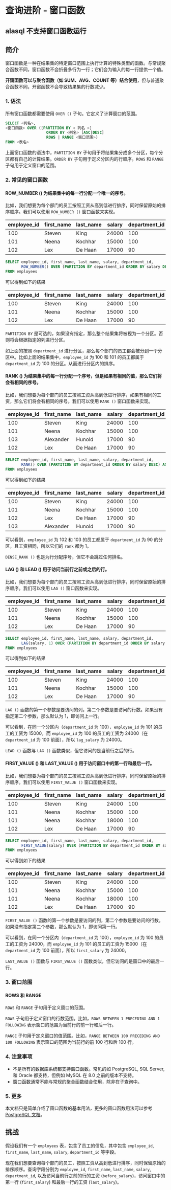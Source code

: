 # 查询进阶 - 窗口函数

## alasql 不支持窗口函数运行

## 简介

窗口函数是一种在结果集的特定窗口范围上执行计算的特殊类型的函数。与常规聚合函数不同，窗口函数不会折叠多行为一行；它们会为输入的每一行提供一个值。

**开窗函数可以与聚合函数（如 SUM、AVG、COUNT 等）结合使用**，但与普通聚合函数不同，开窗函数不会导致结果集的行数减少。

### 1. 语法

所有窗口函数都需要使用 `OVER ()` 子句。它定义了计算窗口的范围。

```sql
SELECT <列名>,
<窗口函数> OVER ([PARTITION BY < 列名 >]
                  ORDER BY <列名> [ASC|DESC]
                  ROWS | RANGE <窗口范围>)
FROM <表名>
```

上面窗口函数的语法中，`PARTITION BY` 子句用于将结果集分成多个分区，每个分区都有自己的计算结果。`ORDER BY` 子句用于定义分区内的行顺序。`ROWS` 和 `RANGE` 子句用于定义窗口的范围。

### 2. 常见的窗口函数

#### ROW_NUMBER () 为结果集中的每一行分配一个唯一的序号。

比如，我们想要为每个部门的员工按照工资从高到低进行排序，同时保留原始的排序顺序。我们可以使用 `ROW_NUMBER ()` 窗口函数来实现。

| employee_id | first_name | last_name | salary | department_id |
| ----------- | ---------- | --------- | ------ | ------------- |
| 100         | Steven     | King      | 24000  | 100           |
| 101         | Neena      | Kochhar   | 15000  | 100           |
| 102         | Lex        | De Haan   | 17000  | 90            |

```sql
SELECT employee_id, first_name, last_name, salary, department_id,
       ROW_NUMBER() OVER (PARTITION BY department_id ORDER BY salary DESC) AS row_num
FROM employees
```

可以得到如下的结果

| employee_id | first_name | last_name | salary | department_id | row_num |
| ----------- | ---------- | --------- | ------ | ------------- | ------- |
| 100         | Steven     | King      | 24000  | 100           | 1       |
| 101         | Neena      | Kochhar   | 15000  | 100           | 2       |
| 102         | Lex        | De Haan   | 17000  | 90            | 1       |

`PARTITION BY` 是可选的，如果没有指定，那么整个结果集将被视为一个分区。否则将会根据指定的列进行分区。

如上面的按照 `department_id` 进行分区，那么每个部门的员工都会被分到一个分区中。比如上面的结果集中，`employee_id` 为 100 和 101 的员工都属于 `department_id` 为 100 的分区。从而进行分区内的排序。

#### RANK () 为结果集中的每一行分配一个序号，但是如果有相同的值，那么它们将会有相同的序号。

比如，我们想要为每个部门的员工按照工资从高到低进行排序，如果有相同的工资，那么它们将会有相同的序号。我们可以使用 `RANK ()` 窗口函数来实现。

| employee_id | first_name | last_name | salary | department_id |
| ----------- | ---------- | --------- | ------ | ------------- |
| 100         | Steven     | King      | 24000  | 100           |
| 101         | Neena      | Kochhar   | 15000  | 100           |
| 103         | Alexander  | Hunold    | 17000  | 90            |
| 102         | Lex        | De Haan   | 17000  | 90            |

```sql
SELECT employee_id, first_name, last_name, salary, department_id,
       RANK() OVER (PARTITION BY department_id ORDER BY salary DESC) AS rank
FROM employees
```

可以得到如下的结果

| employee_id | first_name | last_name | salary | department_id | rank |
| ----------- | ---------- | --------- | ------ | ------------- | ---- |
| 100         | Steven     | King      | 24000  | 100           | 1    |
| 101         | Neena      | Kochhar   | 15000  | 100           | 2    |
| 102         | Lex        | De Haan   | 17000  | 90            | 1    |
| 103         | Alexander  | Hunold    | 17000  | 90            | 1    |

可以看到，`employee_id` 为 102 和 103 的员工都属于 `department_id` 为 90 的分区，且工资相同，所以它们的 `rank` 都为 1。

`DENSE_RANK ()` 也是为行分配序号，但它不会跳过任何排名。

#### LAG () 和 LEAD () 用于访问当前行之前或之后的行。

比如，我们想要为每个部门的员工按照工资从高到低进行排序，同时保留原始的排序顺序。我们可以使用 `LAG ()` 窗口函数来实现。

| employee_id | first_name | last_name | salary | department_id |
| ----------- | ---------- | --------- | ------ | ------------- |
| 100         | Steven     | King      | 24000  | 100           |
| 101         | Neena      | Kochhar   | 15000  | 100           |
| 102         | Lex        | De Haan   | 17000  | 90            |

```sql
SELECT employee_id, first_name, last_name, salary, department_id,
       LAG(salary, 1) OVER (PARTITION BY department_id ORDER BY salary DESC) AS lag_salary
FROM employees
```

可以得到如下的结果

| employee_id | first_name | last_name | salary | department_id | lag_salary |
| ----------- | ---------- | --------- | ------ | ------------- | ---------- |
| 100         | Steven     | King      | 24000  | 100           |            |
| 101         | Neena      | Kochhar   | 15000  | 100           | 24000      |
| 102         | Lex        | De Haan   | 17000  | 90            |            |

`LAG ()` 函数的第一个参数是要访问的列，第二个参数是要访问的行数。如果没有指定第二个参数，那么默认为 1，即访问上一行。

可以看到，在同一个分区内（`department_id` 为 100），`employee_id` 为 101 的员工的工资为 15000，而 `employee_id` 为 100 的员工的工资为 24000（在 `department_id` 为 100 前面），所以 `lag_salary` 为 24000。

`LEAD ()` 函数与 `LAG ()` 函数类似，但它访问的是当前行之后的行。

#### FIRST_VALUE () 和 LAST_VALUE () 用于访问窗口中的第一行和最后一行。

比如，我们想要为每个部门的员工按照工资从高到低进行排序，同时保留原始的排序顺序。我们可以使用 `FIRST_VALUE ()` 窗口函数来实现。

| employee_id | first_name | last_name | salary | department_id |
| ----------- | ---------- | --------- | ------ | ------------- |
| 100         | Steven     | King      | 24000  | 100           |
| 101         | Neena      | Kochhar   | 15000  | 100           |
| 101         | Neena      | Kochhar   | 18000  | 100           |
| 102         | Lex        | De Haan   | 17000  | 90            |

```sql
SELECT employee_id, first_name, last_name, salary, department_id,
       FIRST_VALUE(salary) OVER (PARTITION BY department_id ORDER BY salary DESC) AS first_salary
FROM employees
```

可以得到如下的结果

| employee_id | first_name | last_name | salary | department_id | first_salary |
| ----------- | ---------- | --------- | ------ | ------------- | ------------ |
| 100         | Steven     | King      | 24000  | 100           | 24000        |
| 101         | Neena      | Kochhar   | 15000  | 100           | 24000        |
| 101         | Neena      | Kochhar   | 18000  | 100           | 24000        |
| 102         | Lex        | De Haan   | 17000  | 90            | 17000        |

`FIRST_VALUE ()` 函数的第一个参数是要访问的列，第二个参数是要访问的行数。如果没有指定第二个参数，那么默认为 1，即访问第一行。

可以看到，在同一个分区内（`department_id` 为 100），`employee_id` 为 100 的员工的工资为 24000，而 `employee_id` 为 101 的员工的工资为 15000（在 `department_id` 为 100 前面），所以 `first_salary` 为 24000。

`LAST_VALUE ()` 函数与 `FIRST_VALUE ()` 函数类似，但它访问的是窗口中的最后一行。

### 3. 窗口范围

#### ROWS 和 RANGE

`ROWS` 和 `RANGE` 子句用于定义窗口的范围。

`ROWS` 子句用于定义窗口的行数范围。比如，`ROWS BETWEEN 1 PRECEDING AND 1 FOLLOWING` 表示窗口的范围为当前行的前一行和后一行。

`RANGE` 子句用于定义窗口的值范围。比如，`RANGE BETWEEN 100 PRECEDING AND 100 FOLLOWING` 表示窗口的范围为当前行的前 100 行和后 100 行。

### 4. 注意事项

- 不是所有的数据库系统都支持窗口函数。常见的如 PostgreSQL, SQL Server, 和 Oracle 都支持，但例如 MySQL 在 8.0 之前的版本不支持。
- 窗口函数通常不能与常规的聚合函数结合使用，除非在子查询中。

### 5. 更多

本文档只是简单介绍了窗口函数的基本用法，更多的窗口函数用法可以参考 [PostgreSQL 文档](https://www.postgresql.org/docs/9.1/functions-window.html)。

## 挑战

假设我们有一个 `employees` 表，包含了员工的信息，其中包含 `employee_id`, `first_name`, `last_name`, `salary`, `department_id` 等字段。

现在我们想要查询每个部门的员工，按照工资从高到低进行排序，同时保留原始的排序顺序。查询字段分别为 `employee_id`, `first_name`, `last_name`, `salary`, `department_id`, 以及访问当前行之前的行的工资 (`before_salary`)，访问窗口中的第一行 (`first_salary`) 和最后一行的工资 (`last_salary`)。
